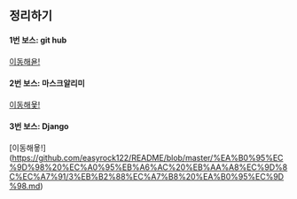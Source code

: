 ## 정리하기

#### 1번 보스: git hub
 [이동해욛!](https://github.com/easyrock122/README/blob/master/%EA%B0%95%EC%9D%98%20%EC%A0%95%EB%A6%AC%20%EB%AA%A8%EC%9D%8C%EC%A7%91/1.github.md)

#### 2번 보스: 마스크알리미
 [이동해욫!](https://github.com/easyrock122/README/blob/master/%EA%B0%95%EC%9D%98%20%EC%A0%95%EB%A6%AC%20%EB%AA%A8%EC%9D%8C%EC%A7%91/2%EB%B2%88%EC%A7%B8%20%EA%B0%95%EC%9D%98%20%EB%AA%A8%EC%9D%8C.md)

#### 3번 보스: Django 
 [이동해욯!]
 (https://github.com/easyrock122/README/blob/master/%EA%B0%95%EC%9D%98%20%EC%A0%95%EB%A6%AC%20%EB%AA%A8%EC%9D%8C%EC%A7%91/3%EB%B2%88%EC%A7%B8%20%EA%B0%95%EC%9D%98.md)
